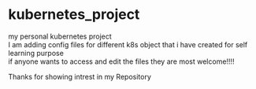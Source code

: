 # kubernetes_project
my personal kubernetes project \
I am adding config files for different k8s object that i have created for self learning purpose \
if anyone wants to access and edit the files they are most welcome!!!!


Thanks for showing intrest in my Repository
